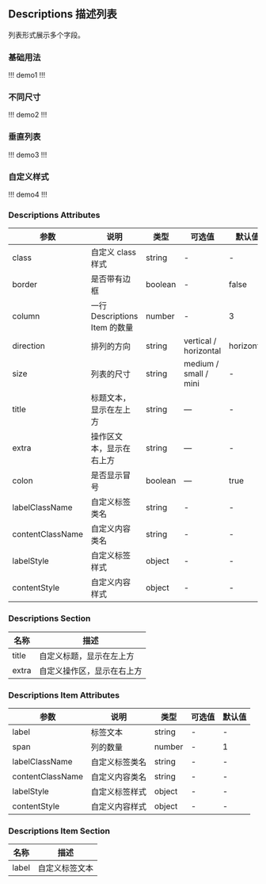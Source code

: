 ## Descriptions 描述列表

列表形式展示多个字段。

### 基础用法

!!! demo1 !!!

### 不同尺寸

!!! demo2 !!!

### 垂直列表

!!! demo3 !!!

### 自定义样式

!!! demo4 !!!

### Descriptions Attributes

| 参数             | 说明                          | 类型    | 可选值                | 默认值     |
| ---------------- | ----------------------------- | ------- | --------------------- | ---------- |
| class            | 自定义 class 样式             | string  | -                     | -          |
| border           | 是否带有边框                  | boolean | -                     | false      |
| column           | 一行 Descriptions Item 的数量 | number  | -                     | 3          |
| direction        | 排列的方向                    | string  | vertical / horizontal | horizontal |
| size             | 列表的尺寸                    | string  | medium / small / mini | -          |
| title            | 标题文本，显示在左上方        | string  | —                     | -          |
| extra            | 操作区文本，显示在右上方      | string  | —                     | -          |
| colon            | 是否显示冒号                  | boolean | —                     | true       |
| labelClassName   | 自定义标签类名                | string  | -                     | -          |
| contentClassName | 自定义内容类名                | string  | -                     | -          |
| labelStyle       | 自定义标签样式                | object  | -                     | -          |
| contentStyle     | 自定义内容样式                | object  | -                     | -          |

### Descriptions Section

| 名称  | 描述                       |
| ----- | -------------------------- |
| title | 自定义标题，显示在左上方   |
| extra | 自定义操作区，显示在右上方 |

### Descriptions Item Attributes

| 参数             | 说明           | 类型   | 可选值 | 默认值 |
| ---------------- | -------------- | ------ | ------ | ------ |
| label            | 标签文本       | string | -      | -      |
| span             | 列的数量       | number | -      | 1      |
| labelClassName   | 自定义标签类名 | string | -      | -      |
| contentClassName | 自定义内容类名 | string | -      | -      |
| labelStyle       | 自定义标签样式 | object | -      | -      |
| contentStyle     | 自定义内容样式 | object | -      | -      |

### Descriptions Item Section

| 名称  | 描述           |
| ----- | -------------- |
| label | 自定义标签文本 |
